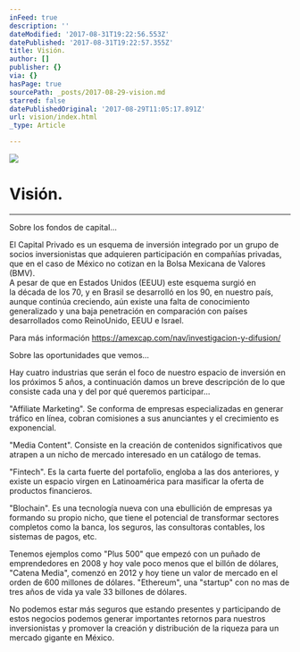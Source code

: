 ```yaml
---
inFeed: true
description: ''
dateModified: '2017-08-31T19:22:56.553Z'
datePublished: '2017-08-31T19:22:57.355Z'
title: Visión.
author: []
publisher: {}
via: {}
hasPage: true
sourcePath: _posts/2017-08-29-vision.md
starred: false
datePublishedOriginal: '2017-08-29T11:05:17.891Z'
url: vision/index.html
_type: Article

---
```

![](https://imgflo.herokuapp.com/graph/2b2431f8e7ba7b0/e89dabd3014ea92f3a662341751992cb/croprotate.jpg?cropheight=3167&cropwidth=4713&degrees=0&input=https%3A%2F%2Fthe-grid-user-content.s3-us-west-2.amazonaws.com%2F13953c5a-422d-4dfd-88ba-6f7c59b8068a.jpg&x=0&y=0)

# Visión.

---

Sobre los fondos de capital...

El Capital Privado es un esquema de inversión integrado por un grupo de socios inversionistas que adquieren participación en compañías privadas, que en el caso de México no cotizan en la Bolsa Mexicana de Valores (BMV).  
A pesar de que en Estados Unidos (EEUU) este esquema surgió en  
la década de los 70, y en Brasil se desarrolló en los 90, en nuestro país, aunque continúa creciendo, aún existe una falta de conocimiento generalizado y una baja penetración en comparación con países desarrollados como ReinoUnido, EEUU e Israel.

Para más información https://amexcap.com/nav/investigacion-y-difusion/

Sobre las oportunidades que vemos...

Hay cuatro industrias que serán el foco de nuestro espacio de inversión en los próximos 5 años, a continuación damos un breve descripción de lo que consiste cada una y del por qué queremos participar...

"Affiliate Marketing". Se conforma de empresas especializadas en generar tráfico en línea, cobran comisiones a sus anunciantes y el crecimiento es exponencial.

"Media Content". Consiste en la creación de contenidos significativos que atrapen a un nicho de mercado interesado en un catálogo de temas.

"Fintech". Es la carta fuerte del portafolio, engloba a las dos anteriores, y existe un espacio virgen en Latinoamérica para masificar la oferta de productos financieros.

"Blochain". Es una tecnología nueva con una ebullición de empresas ya formando su propio nicho, que tiene el potencial de transformar sectores completos como la banca, los seguros, las consultoras contables, los sistemas de pagos, etc.

Tenemos ejemplos como "Plus 500" que empezó con un puñado de emprendedores en 2008 y hoy vale poco menos que el billón de dólares, "Catena Media", comenzó en 2012 y hoy tiene un valor de mercado en el orden de 600 millones de dólares. "Ethereum", una "startup" con no mas de tres años de vida ya vale 33 billones de dólares.

No podemos estar más seguros que estando presentes y participando de estos negocios podemos generar importantes retornos para nuestros inversionistas y promover la creación y distribución de la riqueza para un mercado gigante en México.